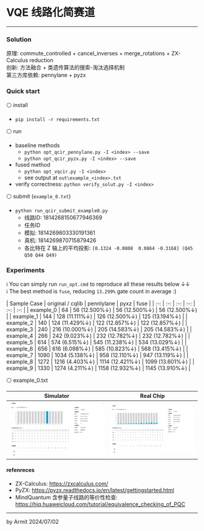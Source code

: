 # VQE 线路化简赛道

----

### Solution

原理: commute_controlled + cancel_inverses + merge_rotations + ZX-Calculus reduction  
创新: 方法融合 + 类遗传算法的搜索-淘汰选择机制  
第三方库依赖: pennylane + pyzx


### Quick start

⚪ install

- `pip install -r requirements.txt`

⚪ run
 
- baseline methods
  - `python opt_qcir_pennylane.py -I <index> --save`
  - `python opt_qcir_pyzx.py -I <index> --save`
- fused method
  - `python opt_vqcir.py -I <index>`
  - see output at `out\example_<index>.txt`
- verify correctness: `python verify_solut.py -I <index>`

⚪ submit (`example_0.txt`)

- `python run_qcir_submit_example0.py`
  - 线路ID: 1814268150677946369
  - 任务ID
   - 模拟: 1814269803330191361
   - 真机: 1814269870715879426
  - 各比特在 Z 轴上的平均投影: `[0.1324 -0.0808  0.0864 -0.3168] (Q45 Q50 Q44 Q49)`


### Experiments

ℹ You can simply run `run_opt.cmd` to reproduce all these results below ↓↓  
ℹ The best method is `fuse`, reducing `13.299%` gate count in average :)  

| Sample Case | original / cqlib | pennlylane | pyxz | fuse |
| :-: | :-: | :-: | :-: | :-: | :-: |
| example_0 |   64 |   56 (12.500%↓) |   56 (12.500%↓) |   56 (12.500%↓) |
| example_1 |  144 |  128 (11.111%↓) |  126 (12.500%↓) |  125 (13.194%↓) |
| example_2 |  140 |  124 (11.429%↓) |  122 (12.857%↓) |  122 (12.857%↓) |
| example_3 |  240 |  216 (10.000%↓) |  205 (14.583%↓) |  205 (14.583%↓) |
| example_4 |  266 |  242  (9.023%↓) |  232 (12.782%↓) |  232 (12.782%↓) |
| example_5 |  614 |  574  (6.515%↓) |  545 (11.238%↓) |  534 (13.029%↓) |
| example_6 |  656 |  616  (6.098%↓) |  585 (10.823%↓) |  568 (13.415%↓) |
| example_7 | 1090 | 1034  (5.138%↓) |  958 (12.110%↓) |  947 (13.119%↓) |
| example_8 | 1272 | 1216  (4.403%↓) | 1114 (12.421%↓) | 1099 (13.601%↓) |
| example_9 | 1330 | 1274  (4.211%↓) | 1158 (12.932%↓) | 1145 (13.910%↓) |


⚪ example_0.txt

| Simulator | Real Chip |
| :-: | :-: |
| ![sim-example_0.png](./img/sim-example_0.png) | ![realchip-example_0.png](./img/realchip-example_0.png) |


#### refenreces

- ZX-Calculus: https://zxcalculus.com/
- PyZX: https://pyzx.readthedocs.io/en/latest/gettingstarted.html
- MindQuantum 含参量子线路的等价性检查: https://hiq.huaweicloud.com/tutorial/equivalence_checking_of_PQC

----
by Armit
2024/07/02 
